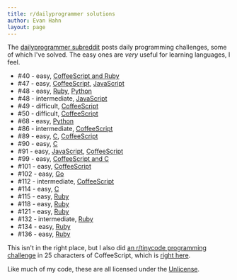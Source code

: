 ```yaml
---
title: r/dailyprogrammer solutions
author: Evan Hahn
layout: page
---
```

The [dailyprogrammer subreddit][1] posts daily programming challenges, some of which I've solved. The easy ones are *very* useful for learning languages, I feel.

*   #40 - easy, [CoffeeScript and Ruby][2]
*   #47 - easy, [CoffeeScript][3], [JavaScript][4]
*   #48 - easy, [Ruby][5], [Python][6]
*   #48 - intermediate, [JavaScript][7]
*   #49 - difficult, [CoffeeScript][8]
*   #50 - difficult, [CoffeeScript][9]
*   #68 - easy, [Python][10]
*   #86 - intermediate, [CoffeeScript][11]
*   #89 - easy, [C][12], [CoffeeScript][13]
*   #90 - easy, [C][14]
*   #91 - easy, [JavaScript][15], [CoffeeScript][16]
*   #99 - easy, [CoffeeScript and C][17]
*   #101 - easy, [CoffeeScript][18]
*   #102 - easy, [Go][19]
*   #112 - intermediate, [CoffeeScript][20]
*   #114 - easy, [C][21]
*   #115 - easy, [Ruby][22]
*   #118 - easy, [Ruby][23]
*   #121 - easy, [Ruby][24]
*   #132 - intermediate, [Ruby][25]
*   #134 - easy, [Ruby][26]
*   #136 - easy, [Ruby][27]

This isn't in the right place, but I also did [an r/tinycode programming challenge][28] in 25 characters of CoffeeScript, which is [right here][29].

Like much of my code, these are all licensed under the [Unlicense][30].

 [1]: http://www.reddit.com/r/dailyprogrammer
 [2]: http://www.reddit.com/r/dailyprogrammer/comments/schtf/4162012_challenge_40_easy/c5v0iii
 [3]: http://www.reddit.com/r/dailyprogrammer/comments/t33vi/522012_challenge_47_easy/c4l1ile
 [4]: http://www.reddit.com/r/dailyprogrammer/comments/t33vi/522012_challenge_47_easy/c4krg39
 [5]: http://www.reddit.com/r/dailyprogrammer/comments/t78m8/542012_challenge_48_easy/c4l23xc
 [6]: http://www.reddit.com/r/dailyprogrammer/comments/t78m8/542012_challenge_48_easy/c4l1m59
 [7]: http://www.reddit.com/r/dailyprogrammer/comments/t78lv/542012_challenge_48_intermediate/c4kquee
 [8]: http://www.reddit.com/r/dailyprogrammer/comments/tb2h7/572012_challenge_49_difficult/c4l7hoj
 [9]: http://www.reddit.com/r/dailyprogrammer/comments/teu8p/592012_challenge_50_difficult/c4m4dm1
 [10]: http://www.reddit.com/r/dailyprogrammer/comments/vfylp/6222012_challenge_68_easy/c54lt89
 [11]: http://www.reddit.com/r/dailyprogrammer/comments/xx97s/882012_challenge_86_intermediate_weekday/c5qouzd
 [12]: http://www.reddit.com/r/dailyprogrammer/comments/yj2zq/8202012_challenge_89_easy_simple_statistical/c5w6y9l
 [13]: http://www.reddit.com/r/dailyprogrammer/comments/yj2zq/8202012_challenge_89_easy_simple_statistical/c5w74wn
 [14]: http://www.reddit.com/r/dailyprogrammer/comments/ynw53/8222012_challenge_90_easy_walkaround_rasterizer/c5xhdqy
 [15]: http://www.reddit.com/r/dailyprogrammer/comments/yqydh/8242012_challenge_91_easy_sleep_sort/c5yhg1m
 [16]: http://www.reddit.com/r/dailyprogrammer/comments/yqydh/8242012_challenge_91_easy_sleep_sort/c5zdbgd
 [17]: http://www.reddit.com/r/dailyprogrammer/comments/101m7y/9172012_challenge_99_easy_words_with_letters_in/c69py0h
 [18]: http://www.reddit.com/r/dailyprogrammer/comments/10l8ay/9272012_challenge_101_easy_nonrepeating_years/c6erpgd
 [19]: http://www.reddit.com/r/dailyprogrammer/comments/10pf0j/9302012_challenge_102_easy_dice_roller/c6fw875
 [20]: http://www.reddit.com/r/dailyprogrammer/comments/137f87/11142012_challenge_112_intermediatedate_sorting/c71rcx5
 [21]: http://www.reddit.com/r/dailyprogrammer/comments/149kec/1242012_challenge_114_easy_word_ladder_steps/c7b2qsa
 [22]: http://www.reddit.com/r/dailyprogrammer/comments/15ul7q/122013_challenge_115_easy_guessthatnumber_game/c7q5ubc
 [23]: http://www.reddit.com/r/dailyprogrammer/comments/16z9oj/012113_challenge_118_easy_date_localization/c85dg56
 [24]: http://www.reddit.com/r/dailyprogrammer/comments/19mn2d/030413_challenge_121_easy_bytelandian_exchange_1/c8t9ody
 [25]: http://www.reddit.com/r/dailyprogrammer/comments/1kqxz9/080813_challenge_132_intermediate_tiny_assembler/cbrrv9x
 [26]: http://www.reddit.com/r/dailyprogrammer/comments/1jtryq/080613_challenge_134_easy_ndivisible_digits/cbibanu
 [27]: http://www.reddit.com/r/dailyprogrammer/comments/1kphtf/081313_challenge_136_easy_student_management/cbrfl8l
 [28]: http://redd.it/zlwmw
 [29]: http://www.reddit.com/r/tinycode/comments/zlwmw/tinycode_challenge/c66heox
 [30]: http://unlicense.org/